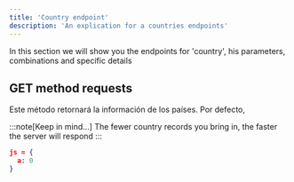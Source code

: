 ```yaml
---
title: 'Country endpoint'
description: 'An explication for a countries endpoints'
---
```


In this section we will show you the endpoints for 'country', his parameters, combinations and specific details

## GET method requests

Este método retornará la información de los países. 
Por defecto, 

:::note[Keep in mind...]
  The fewer country records you bring in, the faster the server will respond 
:::


```json
js = {
  a: 0
}
```